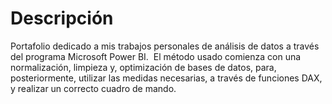 # Descripción #

Portafolio dedicado a mis trabajos personales de análisis de datos a través del programa Microsoft Power BI. 
El método usado comienza con una normalización, limpieza y, optimización de bases de datos, para, posteriormente, utilizar las medidas necesarias, a través de funciones DAX,  y realizar un correcto cuadro de mando.